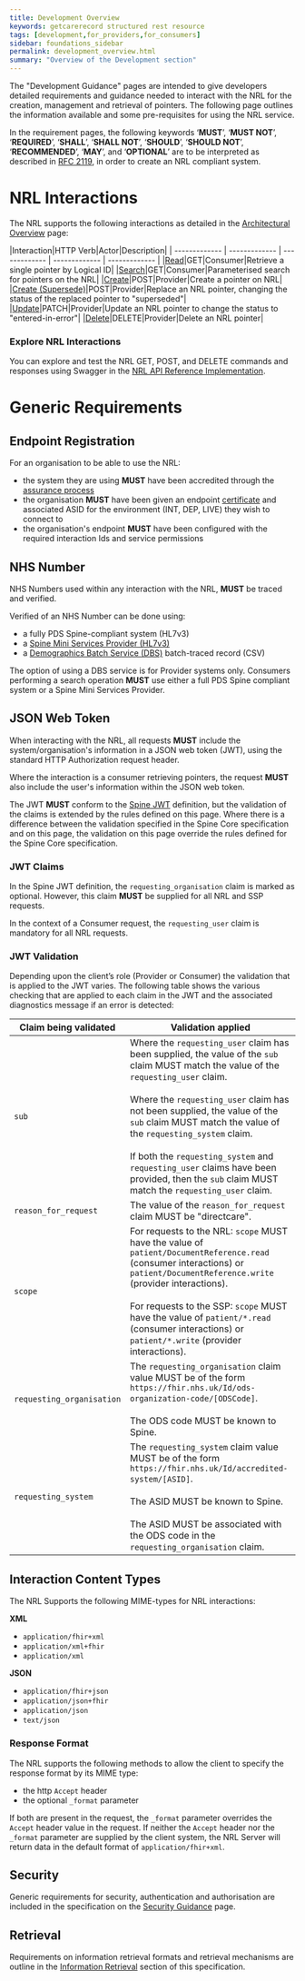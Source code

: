 ```yaml
---
title: Development Overview
keywords: getcarerecord structured rest resource
tags: [development,for_providers,for_consumers]
sidebar: foundations_sidebar
permalink: development_overview.html
summary: "Overview of the Development section"
---
```


The "Development Guidance" pages are intended to give developers detailed requirements and guidance needed to interact with the NRL for the creation, management and retrieval of pointers. The following page outlines the information available and some pre-requisites for using the NRL service.

In the requirement pages, the following keywords ‘**MUST**’, ‘**MUST NOT**’, ‘**REQUIRED**’, ‘**SHALL**’, ‘**SHALL NOT**’, ‘**SHOULD**’, ‘**SHOULD NOT**’, ‘**RECOMMENDED**’, ‘**MAY**’, and ‘**OPTIONAL**’ are to be interpreted as described in [RFC 2119](https://www.ietf.org/rfc/rfc2119.txt), in order to create an NRL compliant system.


# NRL Interactions

The NRL supports the following interactions as detailed in the [Architectural Overview](architectural_overview.html) page:

|Interaction|HTTP Verb|Actor|Description|
| ------------- | ------------- | ------------- | ------------- | ------------- | 
|[Read](api_interaction_read.html)|GET|Consumer|Retrieve a single pointer by Logical ID|
|[Search](api_interaction_search.html)|GET|Consumer|Parameterised search for pointers on the NRL|
|[Create](api_interaction_create.html)|POST|Provider|Create a pointer on NRL|
|[Create (Supersede)](api_interaction_supersede.html)|POST|Provider|Replace an NRL pointer, changing the status of the replaced pointer to "superseded"|
|[Update](api_interaction_update.html)|PATCH|Provider|Update an NRL pointer to change the status to "entered-in-error"|
|[Delete](api_interaction_delete.html)|DELETE|Provider|Delete an NRL pointer|


### Explore NRL Interactions

You can explore and test the NRL GET, POST, and DELETE commands and responses using Swagger in the [NRL API Reference Implementation](https://data.developer.nhs.uk/nrls-ri/index.html).


# Generic Requirements

## Endpoint Registration

For an organisation to be able to use the NRL:
- the system they are using **MUST** have been accredited through the [assurance process](assure.html)
- the organisation **MUST** have been given an endpoint [certificate](security_guidance.html) and associated ASID for the environment (INT, DEP, LIVE) they wish to connect to
- the organisation's endpoint **MUST** have been configured with the required interaction Ids and service permissions


## NHS Number

NHS Numbers used within any interaction with the NRL, **MUST** be traced and verified.

Verified of an NHS Number can be done using:
- a fully PDS Spine-compliant system (HL7v3)
- a [Spine Mini Services Provider (HL7v3)](https://nhsconnect.github.io/spine-smsp/)
- a [Demographics Batch Service (DBS)](https://developer.nhs.uk/library/systems/demographic-batch-service-dbs/) batch-traced record (CSV)

The option of using a DBS service is for Provider systems only. Consumers performing a search operation **MUST** use either a full PDS Spine compliant system or a Spine Mini Services Provider.


## JSON Web Token

When interacting with the NRL, all requests **MUST** include the system/organisation's information in a JSON web token (JWT), using the standard HTTP Authorization request header.

Where the interaction is a consumer retrieving pointers, the request **MUST** also include the user's information within the JSON web token.

The JWT **MUST** conform to the [Spine JWT](https://developer.nhs.uk/apis/spine-core/security_jwt.html) definition, but the validation of the claims is extended by the rules defined on this page. Where there is a difference between the validation specified in the Spine Core specification and on this page, the validation on this page override the rules defined for the Spine Core specification.

### JWT Claims

In the Spine JWT definition, the `requesting_organisation` claim is marked as optional. However, this claim **MUST** be supplied for all NRL and SSP requests.

In the context of a Consumer request, the `requesting_user` claim is mandatory for all NRL requests.


### JWT Validation

Depending upon the client’s role (Provider or Consumer) the validation that is applied to the JWT varies. The following table shows the various checking that are applied to each claim in the JWT and the associated diagnostics message if an error is detected:

| Claim being validated | Validation applied |  
|-------|----------|
| `sub` | Where the `requesting_user` claim has been supplied, the value of the `sub` claim MUST match the value of the `requesting_user` claim. <br/><br/> Where the `requesting_user` claim has not been supplied, the value of the `sub` claim MUST match the value of the `requesting_system` claim. <br/><br/> If both the `requesting_system` and `requesting_user` claims have been provided, then the `sub` claim MUST match the `requesting_user` claim. | 
| `reason_for_request` | The value of the `reason_for_request` claim MUST be "directcare".  | 
| `scope` | For requests to the NRL: `scope` MUST have the value of `patient/DocumentReference.read` (consumer interactions) or `patient/DocumentReference.write` (provider interactions). <br/><br/> For requests to the SSP: `scope` MUST have the value of `patient/*.read` (consumer interactions) or `patient/*.write` (provider interactions). |  
| `requesting_organisation`  | The `requesting_organisation` claim value MUST be of the form `https://fhir.nhs.uk/Id/ods-organization-code/[ODSCode]`. <br/><br/> The ODS code MUST be known to Spine.| 
| `requesting_system` | The `requesting_system` claim value MUST be of the form `https://fhir.nhs.uk/Id/accredited-system/[ASID]`. <br/><br/> The ASID MUST be known to Spine. <br/><br/> The ASID MUST be associated with the ODS code in the `requesting_organisation` claim. | 



## Interaction Content Types

The NRL Supports the following MIME-types for NRL interactions:

**XML**
- `application/fhir+xml`
- `application/xml+fhir`
- `application/xml`

**JSON**
- `application/fhir+json`
- `application/json+fhir`  
- `application/json`
- `text/json`
  
### Response Format

The NRL supports the following methods to allow the client to specify the response format by its MIME type:
- the http `Accept` header 
- the optional `_format` parameter

If both are present in the request, the `_format` parameter overrides the `Accept` header value in the request. If neither the `Accept` header nor the `_format` parameter are supplied by the client system, the NRL Server will return data in the default format of `application/fhir+xml`.


## Security

Generic requirements for security, authentication and authorisation are included in the specification on the [Security Guidance](security_guidance.html) page.


## Retrieval

Requirements on information retrieval formats and retrieval mechanisms are outline in the [Information Retrieval](retrieval_overview.html) section of this specification.
